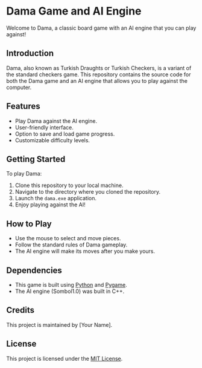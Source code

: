 # Dama Game and AI Engine

Welcome to Dama, a classic board game with an AI engine that you can play against!

## Introduction

Dama, also known as Turkish Draughts or Turkish Checkers, is a variant of the standard checkers game. This repository contains the source code for both the Dama game and an AI engine that allows you to play against the computer.

## Features

- Play Dama against the AI engine.
- User-friendly interface.
- Option to save and load game progress.
- Customizable difficulty levels.

## Getting Started

To play Dama:
1. Clone this repository to your local machine.
2. Navigate to the directory where you cloned the repository.
3. Launch the `dama.exe` application.
4. Enjoy playing against the AI!

## How to Play

- Use the mouse to select and move pieces.
- Follow the standard rules of Dama gameplay.
- The AI engine will make its moves after you make yours.

## Dependencies

- This game is built using [Python](https://www.python.org/) and [Pygame](https://www.pygame.org/).
- The AI engine (Sombol1.0) was built in C++.

## Credits

This project is maintained by [Your Name].

## License

This project is licensed under the [MIT License](LICENSE).

